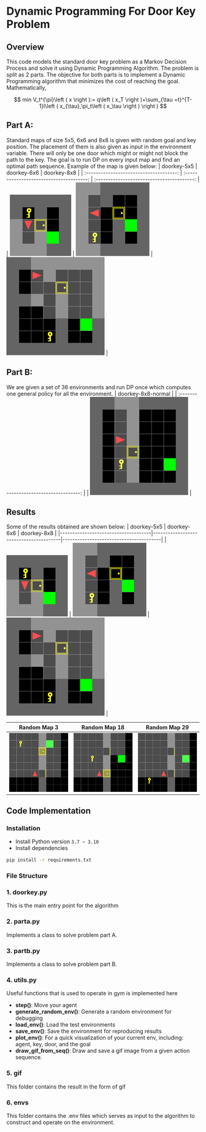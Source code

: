 # Dynamic Programming For Door Key Problem
## Overview
This code models the standard door key problem as a Markov Decision Process and solve it using Dynamic Programming Algorithm. The problem is split as 2 parts. The objective for both parts is to implement a Dynamic
Programming algorithm that minimizes the cost of reaching the goal. Mathematically,

$$
min V_t^{\pi}\left ( x \right ):= q\left ( x_T \right )+\sum_{\tau =t}^{T-1}l\left ( x_{\tau},\pi_t\left ( x_\tau \right ) \right )
$$

## Part A:
Standard maps of size 5x5, 6x6 and 8x8 is given with random goal and key position. The placement of them is also given as input in the environment variable. There will only be one door which might or might not block the path to the key. The goal is to run DP on every input map and find an optimal path sequence. Example of the map is given below:
|           doorkey-5x5           |            doorkey-6x6            |            doorkey-8x8            |
| :-------------------------------------: | :--------------------------------------: | :----------------------------------------: |
| <img src="envs/known_envs/doorkey-5x5-normal.png"> | <img src="envs/known_envs/doorkey-6x6-normal.png" > | <img src="envs/known_envs/doorkey-8x8-normal.png" > |


## Part B:
We are given a set of 36 environments and run DP once which computes one general policy for all the environment.
|           doorkey-8x8-normal            |
| :-------------------------------------: |
| <img src="envs/example-8x8.png"> |

## Results
Some of the results obtained are shown below:
|          doorkey-5x5                |          doorkey-6x6                   |            doorkey-8x8                 |
|-------------------------------------|----------------------------------------|----------------------------------------|
| ![best](gif/doorkey-5x5-normal.gif) | ![bestvid](gif/doorkey-6x6-normal.gif) | ![bestvid](gif/doorkey-8x8-normal.gif) |

|          Random Map 3               |          Random Map 18                 |          Random Map 29                 |
|-------------------------------------|----------------------------------------|----------------------------------------|
| ![best](gif/random/doorkey-8x8-3.gif) | ![bestvid](gif/random/doorkey-8x8-18.gif) | ![bestvid](gif/random/doorkey-8x8-29.gif) |


## Code Implementation
### Installation
- Install Python version `3.7 ~ 3.10`
- Install dependencies
```bash
pip install -r requirements.txt
```
### File Structure
### 1. doorkey.py
This is the main entry point for the algorithm

### 2. parta.py
Implements a class to solve problem part A.

### 3. partb.py
Implements a class to solve problem part B.

### 4. utils.py
Useful functions that is used to operate in gym is implemented here
- **step()**: Move your agent
- **generate_random_env()**: Generate a random environment for debugging
- **load_env()**: Load the test environments
- **save_env()**: Save the environment for reproducing results
- **plot_env()**: For a quick visualization of your current env, including: agent, key, door, and the goal
- **draw_gif_from_seq()**: Draw and save a gif image from a given action sequence.

### 5. gif
This folder contains the result in the form of gif

### 6. envs
This folder contains the .env files which serves as input to the algorithm to construct and operate on the environment.
